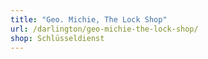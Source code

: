 ```yaml
---
title: "Geo. Michie, The Lock Shop"
url: /darlington/geo-michie-the-lock-shop/
shop: Schlüsseldienst
---
```

